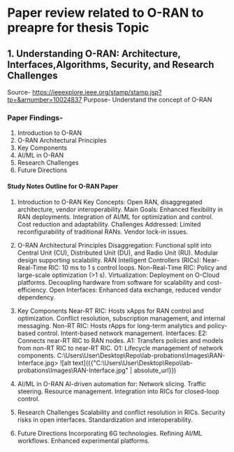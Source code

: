 # Paper review related to O-RAN to preapre for thesis Topic

## 1. Understanding O-RAN: Architecture, Interfaces,Algorithms, Security, and Research Challenges
Source- https://ieeexplore.ieee.org/stamp/stamp.jsp?tp=&arnumber=10024837
Purpose- Understand the concept of O-RAN

### Paper Findings-
1. Introduction to O-RAN
2. O-RAN Architectural Principles
3. Key Components
4. AI/ML in O-RAN
5. Research Challenges
6. Future Directions


#### Study Notes Outline for O-RAN Paper
1. Introduction to O-RAN
    Key Concepts: Open RAN, disaggregated architecture, vendor interoperability.
    Main Goals:
        Enhanced flexibility in RAN deployments.
        Integration of AI/ML for optimization and control.
        Cost reduction and adaptability.
    Challenges Addressed:
        Limited reconfigurability of traditional RANs.
        Vendor lock-in issues.

2. O-RAN Architectural Principles
    Disaggregation:
        Functional split into Central Unit (CU), Distributed Unit (DU), and Radio Unit (RU).
        Modular design supporting scalability.
     RAN Intelligent Controllers (RICs):
        Near-Real-Time RIC: 10 ms to 1 s control loops.
        Non-Real-Time RIC: Policy and large-scale optimization (>1 s).
    Virtualization:
        Deployment on O-Cloud platforms.
        Decoupling hardware from software for scalability and cost-efficiency.
    Open Interfaces:
        Enhanced data exchange, reduced vendor dependency.

3. Key Components
    Near-RT RIC:
        Hosts xApps for RAN control and optimization.
        Conflict resolution, subscription management, and internal messaging.
    Non-RT RIC:
        Hosts rApps for long-term analytics and policy-based control.
        Intent-based network management.
    Interfaces:
        E2: Connects near-RT RIC to RAN nodes.
        A1: Transfers policies and models from non-RT RIC to near-RT RIC.
        O1: Lifecycle management of network components. 
        <image>C:\Users\User\Desktop\Repo\lab-probations\Images\RAN-Interface.jpg>
        ![alt text]({{"C:\Users\User\Desktop\Repo\lab-probations\Images\RAN-Interface.jpg" | absolute_url}})


4. AI/ML in O-RAN
    AI-driven automation for:
        Network slicing.
        Traffic steering.
        Resource management.
        Integration into RICs for closed-loop control.
5. Research Challenges
    Scalability and conflict resolution in RICs.
    Security risks in open interfaces.
    Standardization and interoperability.
6. Future Directions
    Incorporating 6G technologies.
    Refining AI/ML workflows.
    Enhanced experimental platforms.



